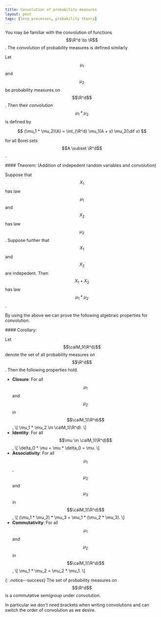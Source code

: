 ```yaml
---
title: Convolution of probability measures
layout: post
tags: [levy processes, probability theory]
---
```


You may be familiar with the convolution of functions $$\R^d \to \R$$. The convolution of probability measures is defined similarly

Let $$\mu_1$$ and $$\mu_2$$ be probability measures on $$\R^d$$. Then their *convolution* $$\mu_1 * \mu_2$$ is defined by

$$ (\mu_1 * \mu_2)(A) = \int_{\R^d} \mu_1(A + x) \mu_2(\dif x) $$

for all Borel sets $$A \subset \R^d$$.

<div class="theorem">
#### Theorem: (Addition of indepedent random variables and convolution)

Suppose that $$X_1$$ has law $$\mu_1$$ and $$X_2$$ has law $$\mu_2$$. Suppose further that $$X_1$$ and $$X_2$$ are indepedent. Then $$X_1 + X_2$$ has law $$\mu_1 * \mu_2$$.
</div>

By using the above we can prove the following algebraic properties for convolution.

<div class="theorem">
#### Corollary: 

Let $$\calM_1(\R^d)$$ denote the set of all probability measures on $$\R^d$$. Then the following properties hold.

- **Closure**: For all $$\mu_1$$ and $$\mu_2$$ in $$\calM_1(\R^d)$$,
\\[ \mu_1 * \mu_2 \in \calM_1(\R^d). \\]
- **Identity**: For all $$\mu \in \calM_1(\R^d)$$,
\\[ \delta_0 * \mu = \mu * \delta_0 = \mu. \\]
- **Associativity**: For all $$\mu_1$$, $$\mu_2$$ and $$\mu_3$$ in $$\calM_1(\R^d)$$,
\\[ (\mu_1 * \mu_2) * \mu_3 = \mu_1 * (\mu_2 * \mu_3). \\]
- **Commutativity**: For all $$\mu_1$$ and $$\mu_2$$ in $$\calM_1(\R^d)$$,
\\[ \mu_1 * \mu_2 = \mu_2 * \mu_1. \\]
</div>

{: .notice--success}
The set of probability measures on $$\R^d$$ is a commutative semigroup under convolution.

In particular we don't need brackets when writing convolutions and can switch the order of convolution as we desire.